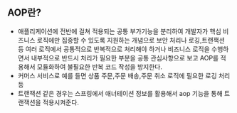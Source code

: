 ## AOP란?
- 애플리케이션에 전반에 걸쳐 적용되는 공통 부가기능을 분리하여 개발자가 핵심 비즈니스 로직에만 집중할 수 있도록 지원하는 개념으로 
보안 처리나 로깅,트랜잭션 등 여러 로직에서 공통적으로 반복적으로 처리해야 하거나 비즈니스 로직을 수행하면서 내부적으로 반드시 처리가 필요한 부분을 공통 관심사항으로 보고 AOP를 적용해서 모듈화하여 불필요한 반복 코드 작성을 방지한다.
- 커머스 서비스로 예를 들면 상품 주문,주문 배송,주문 취소 로직에 필요한 로깅 처리 등
- 트랜잭션 같은 경우는 스프링에서 애너테이션 정보를 활용해서 aop 기능을 통해 트랜잭션을 적용시켜준다.
